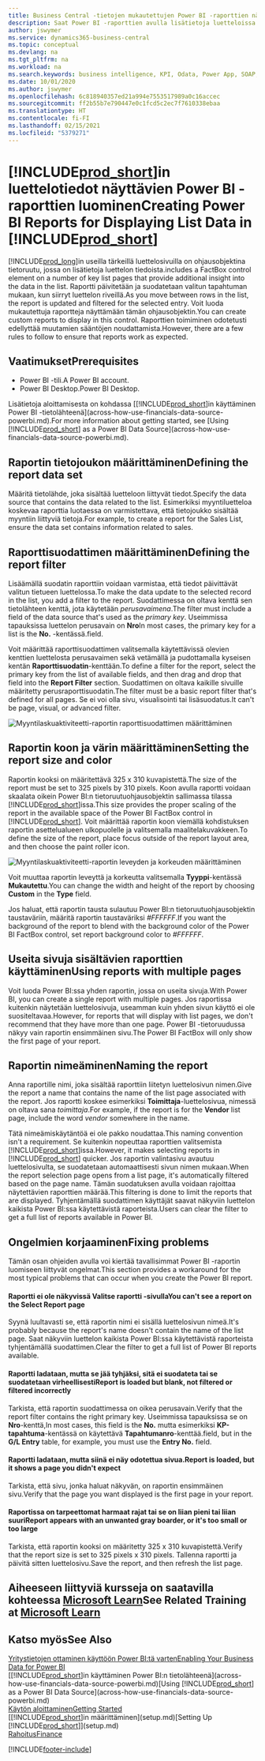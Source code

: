 ```yaml
---
title: Business Central -tietojen mukautettujen Power BI -raporttien näyttäminen | Microsoft Docs
description: Saat Power BI -raporttien avulla lisätietoja luetteloissa olevista tiedoista.
author: jswymer
ms.service: dynamics365-business-central
ms.topic: conceptual
ms.devlang: na
ms.tgt_pltfrm: na
ms.workload: na
ms.search.keywords: business intelligence, KPI, Odata, Power App, SOAP, analysis
ms.date: 10/01/2020
ms.author: jswymer
ms.openlocfilehash: 6c818940357ed21a994e7553517989a0c16accec
ms.sourcegitcommit: ff2b55b7e790447e0c1fcd5c2ec7f7610338ebaa
ms.translationtype: HT
ms.contentlocale: fi-FI
ms.lasthandoff: 02/15/2021
ms.locfileid: "5379271"
---
```

# <a name="creating-power-bi-reports-for-displaying-list-data-in-prod_short"></a><span data-ttu-id="3a8ad-103">[!INCLUDE[prod_short](includes/prod_short.md)]in luettelotiedot näyttävien Power BI -raporttien luominen</span><span class="sxs-lookup"><span data-stu-id="3a8ad-103">Creating Power BI Reports for Displaying List Data in [!INCLUDE[prod_short](includes/prod_short.md)]</span></span>

[!INCLUDE[prod_long](includes/prod_long.md)]<span data-ttu-id="3a8ad-104">in useilla tärkeillä luettelosivuilla on ohjausobjektina tietoruutu, jossa on lisätietoja luettelon tiedoista.</span><span class="sxs-lookup"><span data-stu-id="3a8ad-104">includes a FactBox control element on a number of key list pages that provide additional insight into the data in the list.</span></span> <span data-ttu-id="3a8ad-105">Raportti päivitetään ja suodatetaan valitun tapahtuman mukaan, kun siirryt luettelon riveillä.</span><span class="sxs-lookup"><span data-stu-id="3a8ad-105">As you move between rows in the list, the report is updated and filtered for the selected entry.</span></span> <span data-ttu-id="3a8ad-106">Voit luoda mukautettuja raportteja näyttämään tämän ohjausobjektin.</span><span class="sxs-lookup"><span data-stu-id="3a8ad-106">You can create custom reports to display in this control.</span></span> <span data-ttu-id="3a8ad-107">Raporttien toimiminen odotetusti edellyttää muutamien sääntöjen noudattamista.</span><span class="sxs-lookup"><span data-stu-id="3a8ad-107">However, there are a few rules to follow to ensure that reports work as expected.</span></span>  

## <a name="prerequisites"></a><span data-ttu-id="3a8ad-108">Vaatimukset</span><span class="sxs-lookup"><span data-stu-id="3a8ad-108">Prerequisites</span></span>

- <span data-ttu-id="3a8ad-109">Power BI -tili.</span><span class="sxs-lookup"><span data-stu-id="3a8ad-109">A Power BI account.</span></span>
- <span data-ttu-id="3a8ad-110">Power BI Desktop.</span><span class="sxs-lookup"><span data-stu-id="3a8ad-110">Power BI Desktop.</span></span>

<span data-ttu-id="3a8ad-111">Lisätietoja aloittamisesta on kohdassa [[!INCLUDE[prod_short](includes/prod_short.md)]in käyttäminen Power BI -tietolähteenä](across-how-use-financials-data-source-powerbi.md).</span><span class="sxs-lookup"><span data-stu-id="3a8ad-111">For more information about getting started, see [Using [!INCLUDE[prod_short](includes/prod_short.md)] as a Power BI Data Source](across-how-use-financials-data-source-powerbi.md).</span></span>

## <a name="defining-the-report-data-set"></a><span data-ttu-id="3a8ad-112">Raportin tietojoukon määrittäminen</span><span class="sxs-lookup"><span data-stu-id="3a8ad-112">Defining the report data set</span></span>

<span data-ttu-id="3a8ad-113">Määritä tietolähde, joka sisältää luetteloon liittyvät tiedot.</span><span class="sxs-lookup"><span data-stu-id="3a8ad-113">Specify the data source that contains the data related to the list.</span></span> <span data-ttu-id="3a8ad-114">Esimerkiksi myyntiluetteloa koskevaa raporttia luotaessa on varmistettava, että tietojoukko sisältää myyntiin liittyviä tietoja.</span><span class="sxs-lookup"><span data-stu-id="3a8ad-114">For example, to create a report for the Sales List, ensure the data set contains information related to sales.</span></span>  

## <a name="defining-the-report-filter"></a><span data-ttu-id="3a8ad-115">Raporttisuodattimen määrittäminen</span><span class="sxs-lookup"><span data-stu-id="3a8ad-115">Defining the report filter</span></span>

<span data-ttu-id="3a8ad-116">Lisäämällä suodatin raporttiin voidaan varmistaa, että tiedot päivittävät valitun tietueen luettelossa.</span><span class="sxs-lookup"><span data-stu-id="3a8ad-116">To make the data update to the selected record in the list, you add a filter to the report.</span></span> <span data-ttu-id="3a8ad-117">Suodattimessa on oltava kenttä sen tietolähteen kenttä, jota käytetään *perusavaimena*.</span><span class="sxs-lookup"><span data-stu-id="3a8ad-117">The filter must include a field of the data source that's used as the *primary key*.</span></span> <span data-ttu-id="3a8ad-118">Useimmissa tapauksissa luettelon perusavain on **Nro**</span><span class="sxs-lookup"><span data-stu-id="3a8ad-118">In most cases, the primary key for a list is the **No.**</span></span> <span data-ttu-id="3a8ad-119">-kentässä.</span><span class="sxs-lookup"><span data-stu-id="3a8ad-119">field.</span></span>

<span data-ttu-id="3a8ad-120">Voit määrittää raporttisuodattimen valitsemalla käytettävissä olevien kenttien luettelosta perusavaimen sekä vetämällä ja pudottamalla kyseisen kentän **Raporttisuodatin**-kenttään.</span><span class="sxs-lookup"><span data-stu-id="3a8ad-120">To define a filter for the report, select the primary key from the list of available fields, and then drag and drop that field into the **Report Filter** section.</span></span> <span data-ttu-id="3a8ad-121">Suodattimen on oltava kaikille sivuille määritetty perusraporttisuodatin.</span><span class="sxs-lookup"><span data-stu-id="3a8ad-121">The filter must be a basic report filter that's defined for all pages.</span></span> <span data-ttu-id="3a8ad-122">Se ei voi olla sivu, visualisointi tai lisäsuodatus.</span><span class="sxs-lookup"><span data-stu-id="3a8ad-122">It can't be page, visual, or advanced filter.</span></span>

![Myyntilaskuaktiviteetti-raportin raporttisuodattimen määrittäminen](./media/across-how-use-powerbi-reports-factbox/financials-powerbi-report-filter-v3.png)

## <a name="setting-the-report-size-and-color"></a><span data-ttu-id="3a8ad-124">Raportin koon ja värin määrittäminen</span><span class="sxs-lookup"><span data-stu-id="3a8ad-124">Setting the report size and color</span></span>

<span data-ttu-id="3a8ad-125">Raportin kooksi on määritettävä 325 x 310 kuvapistettä.</span><span class="sxs-lookup"><span data-stu-id="3a8ad-125">The size of the report must be set to 325 pixels by 310 pixels.</span></span> <span data-ttu-id="3a8ad-126">Koon avulla raportti voidaan skaalata oikein Power BI:n tietoruutuohjausobjektin sallimassa tilassa [!INCLUDE[prod_short](includes/prod_short.md)]issa.</span><span class="sxs-lookup"><span data-stu-id="3a8ad-126">This size provides the proper scaling of the report in the available space of the Power BI FactBox control in [!INCLUDE[prod_short](includes/prod_short.md)].</span></span> <span data-ttu-id="3a8ad-127">Voit määrittää raportin koon viemällä kohdistuksen raportin asettelualueen ulkopuolelle ja valitsemalla maalitelakuvakkeen.</span><span class="sxs-lookup"><span data-stu-id="3a8ad-127">To define the size of the report, place focus outside of the report layout area, and then choose the paint roller icon.</span></span>

![Myyntilaskuaktiviteetti-raportin leveyden ja korkeuden määrittäminen](./media/across-how-use-powerbi-reports-factbox/financials-powerbi-report-sizing-v3.png)

<span data-ttu-id="3a8ad-129">Voit muuttaa raportin leveyttä ja korkeutta valitsemalla **Tyyppi**-kentässä **Mukautettu**.</span><span class="sxs-lookup"><span data-stu-id="3a8ad-129">You can change the width and height of the report by choosing **Custom** in the **Type** field.</span></span>

<span data-ttu-id="3a8ad-130">Jos haluat, että raportin tausta sulautuu Power BI:n tietoruutuohjausobjektin taustaväriin, määritä raportin taustaväriksi *#FFFFFF*.</span><span class="sxs-lookup"><span data-stu-id="3a8ad-130">If you want the background of the report to blend with the background color of the Power BI FactBox control, set report background color to *#FFFFFF*.</span></span> 

## <a name="using-reports-with-multiple-pages"></a><span data-ttu-id="3a8ad-131">Useita sivuja sisältävien raporttien käyttäminen</span><span class="sxs-lookup"><span data-stu-id="3a8ad-131">Using reports with multiple pages</span></span>

<span data-ttu-id="3a8ad-132">Voit luoda Power BI:ssa yhden raportin, jossa on useita sivuja.</span><span class="sxs-lookup"><span data-stu-id="3a8ad-132">With Power BI, you can create a single report with multiple pages.</span></span> <span data-ttu-id="3a8ad-133">Jos raportissa kuitenkin näytetään luettelosivuja, useamman kuin yhden sivun käyttö ei ole suositeltavaa.</span><span class="sxs-lookup"><span data-stu-id="3a8ad-133">However, for reports that will display with list pages, we don't recommend that they have more than one page.</span></span> <span data-ttu-id="3a8ad-134">Power BI -tietoruudussa näkyy vain raportin ensimmäinen sivu.</span><span class="sxs-lookup"><span data-stu-id="3a8ad-134">The Power BI FactBox will only show the first page of your report.</span></span>

## <a name="naming-the-report"></a><span data-ttu-id="3a8ad-135">Raportin nimeäminen</span><span class="sxs-lookup"><span data-stu-id="3a8ad-135">Naming the report</span></span>

<span data-ttu-id="3a8ad-136">Anna raportille nimi, joka sisältää raporttiin liitetyn luettelosivun nimen.</span><span class="sxs-lookup"><span data-stu-id="3a8ad-136">Give the report a name that contains the name of the list page associated with the report.</span></span> <span data-ttu-id="3a8ad-137">Jos raportti koskee esimerkiksi **Toimittaja**-luettelosivua, nimessä on oltava sana *toimittaja*.</span><span class="sxs-lookup"><span data-stu-id="3a8ad-137">For example, if the report is for the **Vendor** list page, include the word *vendor* somewhere in the name.</span></span>  

<span data-ttu-id="3a8ad-138">Tätä nimeämiskäytäntöä ei ole pakko noudattaa.</span><span class="sxs-lookup"><span data-stu-id="3a8ad-138">This naming convention isn't a requirement.</span></span> <span data-ttu-id="3a8ad-139">Se kuitenkin nopeuttaa raporttien valitsemista [!INCLUDE[prod_short](includes/prod_short.md)]issa.</span><span class="sxs-lookup"><span data-stu-id="3a8ad-139">However, it makes selecting reports in [!INCLUDE[prod_short](includes/prod_short.md)] quicker.</span></span> <span data-ttu-id="3a8ad-140">Jos raportin valintasivu avautuu luettelosivulta, se suodatetaan automaattisesti sivun nimen mukaan.</span><span class="sxs-lookup"><span data-stu-id="3a8ad-140">When the report selection page opens from a list page, it's automatically filtered based on the page name.</span></span> <span data-ttu-id="3a8ad-141">Tämän suodatuksen avulla voidaan rajoittaa näytettävien raporttien määrää.</span><span class="sxs-lookup"><span data-stu-id="3a8ad-141">This filtering is done to limit the reports that are displayed.</span></span> <span data-ttu-id="3a8ad-142">Tyhjentämällä suodattimen käyttäjät saavat näkyviin luettelon kaikista Power BI:ssa käytettävistä raporteista.</span><span class="sxs-lookup"><span data-stu-id="3a8ad-142">Users can clear the filter to get a full list of reports available in Power BI.</span></span>  

## <a name="fixing-problems"></a><span data-ttu-id="3a8ad-143">Ongelmien korjaaminen</span><span class="sxs-lookup"><span data-stu-id="3a8ad-143">Fixing problems</span></span>

<span data-ttu-id="3a8ad-144">Tämän osan ohjeiden avulla voi kiertää tavallisimmat Power BI -raportin luomiseen liittyvät ongelmat.</span><span class="sxs-lookup"><span data-stu-id="3a8ad-144">This section provides a workaround for the most typical problems that can occur when you create the Power BI report.</span></span>  

#### <a name="you-cant-see-a-report-on-the-select-report-page"></a><span data-ttu-id="3a8ad-145">Raportti ei ole näkyvissä Valitse raportti -sivulla</span><span class="sxs-lookup"><span data-stu-id="3a8ad-145">You can't see a report on the Select Report page</span></span>

<span data-ttu-id="3a8ad-146">Syynä luultavasti se, että raportin nimi ei sisällä luettelosivun nimeä.</span><span class="sxs-lookup"><span data-stu-id="3a8ad-146">It's probably because the report's name doesn't contain the name of the list page.</span></span> <span data-ttu-id="3a8ad-147">Saat näkyviin luettelon kaikista Power BI:ssa käytettävistä raporteista tyhjentämällä suodattimen.</span><span class="sxs-lookup"><span data-stu-id="3a8ad-147">Clear the filter to get a full list of Power BI reports available.</span></span>  

#### <a name="report-is-loaded-but-blank-not-filtered-or-filtered-incorrectly"></a><span data-ttu-id="3a8ad-148">Raportti ladataan, mutta se jää tyhjäksi, sitä ei suodateta tai se suodatetaan virheellisesti</span><span class="sxs-lookup"><span data-stu-id="3a8ad-148">Report is loaded but blank, not filtered or filtered incorrectly</span></span>

<span data-ttu-id="3a8ad-149">Tarkista, että raportin suodattimessa on oikea perusavain.</span><span class="sxs-lookup"><span data-stu-id="3a8ad-149">Verify that the report filter contains the right primary key.</span></span> <span data-ttu-id="3a8ad-150">Useimmissa tapauksissa se on **Nro**-kenttä,</span><span class="sxs-lookup"><span data-stu-id="3a8ad-150">In most cases, this field is the **No.**</span></span> <span data-ttu-id="3a8ad-151">mutta esimerkiksi **KP-tapahtuma**-kentässä on käytettävä **Tapahtumanro**-kenttää.</span><span class="sxs-lookup"><span data-stu-id="3a8ad-151">field, but in the **G/L Entry** table, for example, you must use the **Entry No.** field.</span></span>

#### <a name="report-is-loaded-but-it-shows-a-page-you-didnt-expect"></a><span data-ttu-id="3a8ad-152">Raportti ladataan, mutta siinä ei näy odotettua sivua.</span><span class="sxs-lookup"><span data-stu-id="3a8ad-152">Report is loaded, but it shows a page you didn't expect</span></span>

<span data-ttu-id="3a8ad-153">Tarkista, että sivu, jonka haluat näkyvän, on raportin ensimmäinen sivu.</span><span class="sxs-lookup"><span data-stu-id="3a8ad-153">Verify that the page you want displayed is the first page in your report.</span></span>  

#### <a name="report-appears-with-an-unwanted-gray-boarder-or-its-too-small-or-too-large"></a><span data-ttu-id="3a8ad-154">Raportissa on tarpeettomat harmaat rajat tai se on liian pieni tai liian suuri</span><span class="sxs-lookup"><span data-stu-id="3a8ad-154">Report appears with an unwanted gray boarder, or it's too small or too large</span></span>

<span data-ttu-id="3a8ad-155">Tarkista, että raportin kooksi on määritetty 325 x 310 kuvapistettä.</span><span class="sxs-lookup"><span data-stu-id="3a8ad-155">Verify that the report size is set to 325 pixels x 310 pixels.</span></span> <span data-ttu-id="3a8ad-156">Tallenna raportti ja päivitä sitten luettelosivu.</span><span class="sxs-lookup"><span data-stu-id="3a8ad-156">Save the report, and then refresh the list page.</span></span>  

## <a name="see-related-training-at-microsoft-learn"></a><span data-ttu-id="3a8ad-157">Aiheeseen liittyviä kursseja on saatavilla kohteessa [Microsoft Learn](/learn/modules/configure-powerbi-excel-dynamics-365-business-central/index)</span><span class="sxs-lookup"><span data-stu-id="3a8ad-157">See Related Training at [Microsoft Learn](/learn/modules/configure-powerbi-excel-dynamics-365-business-central/index)</span></span>

## <a name="see-also"></a><span data-ttu-id="3a8ad-158">Katso myös</span><span class="sxs-lookup"><span data-stu-id="3a8ad-158">See Also</span></span>

[<span data-ttu-id="3a8ad-159">Yritystietojen ottaminen käyttöön Power BI:tä varten</span><span class="sxs-lookup"><span data-stu-id="3a8ad-159">Enabling Your Business Data for Power BI</span></span>](admin-powerbi.md)  
<span data-ttu-id="3a8ad-160">[[!INCLUDE[prod_short](includes/prod_short.md)]in käyttäminen Power BI:n tietolähteenä](across-how-use-financials-data-source-powerbi.md)</span><span class="sxs-lookup"><span data-stu-id="3a8ad-160">[Using [!INCLUDE[prod_short](includes/prod_short.md)] as a Power BI Data Source](across-how-use-financials-data-source-powerbi.md)</span></span>  
[<span data-ttu-id="3a8ad-161">Käytön aloittaminen</span><span class="sxs-lookup"><span data-stu-id="3a8ad-161">Getting Started</span></span>](product-get-started.md)  
<span data-ttu-id="3a8ad-162">[[!INCLUDE[prod_short](includes/prod_short.md)]in määrittäminen](setup.md)</span><span class="sxs-lookup"><span data-stu-id="3a8ad-162">[Setting Up [!INCLUDE[prod_short](includes/prod_short.md)]](setup.md)</span></span>  
[<span data-ttu-id="3a8ad-163">Rahoitus</span><span class="sxs-lookup"><span data-stu-id="3a8ad-163">Finance</span></span>](finance.md)  


[!INCLUDE[footer-include](includes/footer-banner.md)]